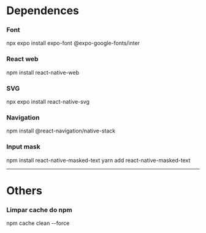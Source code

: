 # Dependences

### Font
npx expo install expo-font @expo-google-fonts/inter

### React web 
npm install react-native-web

### SVG 
npx expo install react-native-svg

### Navigation 
npm install @react-navigation/native-stack

### Input mask
npm install react-native-masked-text
yarn add react-native-masked-text

---

# Others

### Limpar cache do npm
npm cache clean --force